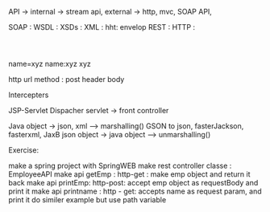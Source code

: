 API -> 
internal -> stream api, 
external -> http, mvc, SOAP API,

SOAP : WSDL : XSDs : XML : hht:
envelop
REST : HTTP : 
<envelop>
<header>


</header>
<operation></operation>
<body>
</body>
</envelop>


name=xyz
name:xyz
<name>xyz</xyz>

http
url 
method : post
header
body

Intercepters

JSP-Servlet
Dispacher servlet -> front controller

Java object -> json, xml --> marshalling() GSON to json, fasterJackson, 
fasterxml, JaxB
json object -> java object --> unmarshalling()

Exercise:

make a spring project with SpringWEB
make rest controller classe : EmployeeAPI
make api getEmp : http-get : make emp object and return it back
make api printEmp: http-post: accept emp object as requestBody and print it
make api printname : http - get: accepts name as request param, and print it
do similer example but use path variable




